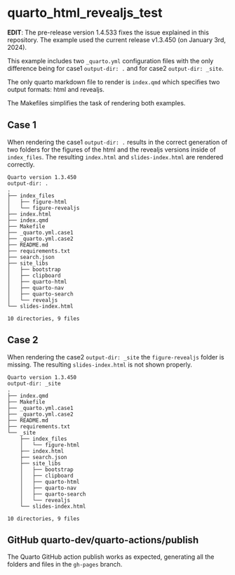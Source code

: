 # quarto_html_revealjs_test

**EDIT**: The pre-release version 1.4.533 fixes the issue explained in this repository. The example used the current release v1.3.450 (on January 3rd, 2024).

This example includes two `_quarto.yml` configuration files with the only
difference being for case1 `output-dir: .` and for case2 `output-dir: _site`.

The only quarto markdown file to render is `index.qmd` which specifies two
output formats: html and revealjs.


The Makefiles simplifies the task of rendering both examples. 

## Case 1

When rendering the case1 `output-dir: .` results in the correct generation of
two folders for the figures of the html and the revealjs versions inside of
`index_files`. The resulting `index.html` and `slides-index.html` are rendered
correctly.

```
Quarto version 1.3.450
output-dir: .
.
├── index_files
│   ├── figure-html
│   └── figure-revealjs
├── index.html
├── index.qmd
├── Makefile
├── _quarto.yml.case1
├── _quarto.yml.case2
├── README.md
├── requirements.txt
├── search.json
├── site_libs
│   ├── bootstrap
│   ├── clipboard
│   ├── quarto-html
│   ├── quarto-nav
│   ├── quarto-search
│   └── revealjs
└── slides-index.html

10 directories, 9 files
```

## Case 2

When rendering the case2 `output-dir: _site` the `figure-revealjs` folder is
missing. The resulting `slides-index.html` is not shown properly.

```
Quarto version 1.3.450
output-dir: _site
.
├── index.qmd
├── Makefile
├── _quarto.yml.case1
├── _quarto.yml.case2
├── README.md
├── requirements.txt
└── _site
    ├── index_files
    │   └── figure-html
    ├── index.html
    ├── search.json
    ├── site_libs
    │   ├── bootstrap
    │   ├── clipboard
    │   ├── quarto-html
    │   ├── quarto-nav
    │   ├── quarto-search
    │   └── revealjs
    └── slides-index.html

10 directories, 9 files
```

## GitHub quarto-dev/quarto-actions/publish

The Quarto GitHub action publish works as expected, generating all the folders
and files in the `gh-pages` branch.


